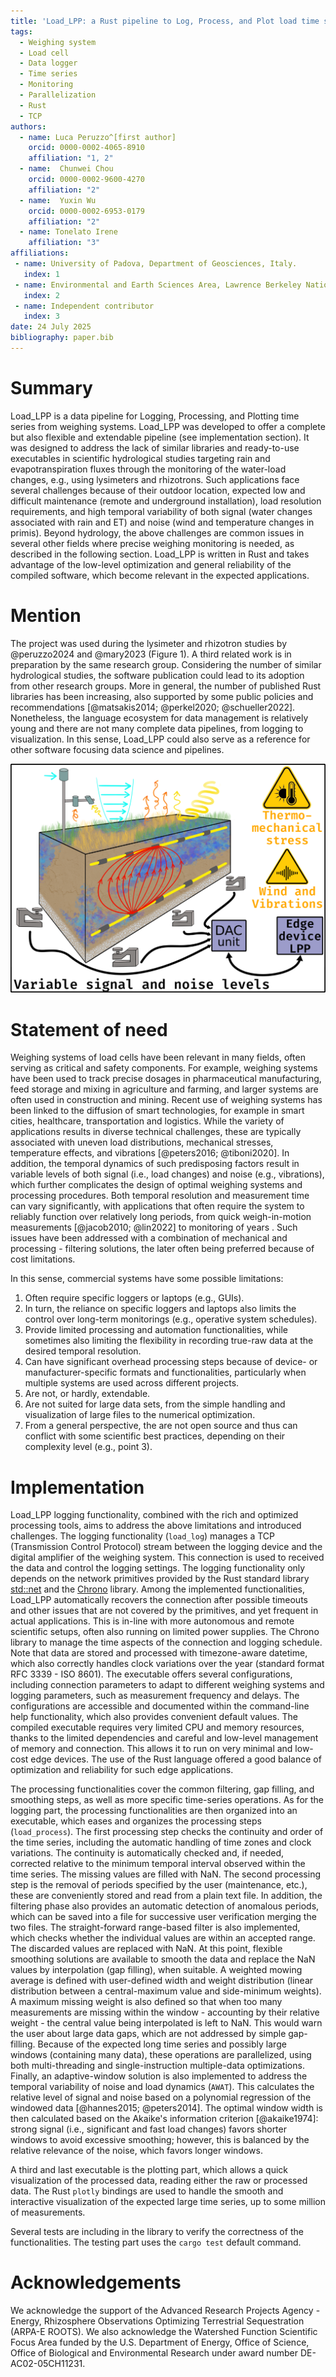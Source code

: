 ```yaml
---
title: 'Load_LPP: a Rust pipeline to Log, Process, and Plot load time series'
tags:
  - Weighing system
  - Load cell
  - Data logger
  - Time series
  - Monitoring
  - Parallelization
  - Rust
  - TCP
authors:
  - name: Luca Peruzzo^[first author]
    orcid: 0000-0002-4065-8910
    affiliation: "1, 2"
  - name:  Chunwei Chou
    orcid: 0000-0002-9600-4270
    affiliation: "2"
  - name:  Yuxin Wu
    orcid: 0000-0002-6953-0179
    affiliation: "2"
  - name: Tonelato Irene
    affiliation: "3"
affiliations:
 - name: University of Padova, Department of Geosciences, Italy.
   index: 1
 - name: Environmental and Earth Sciences Area, Lawrence Berkeley National Laboratory, California, USA.
   index: 2
 - name: Independent contributor
   index: 3
date: 24 July 2025
bibliography: paper.bib
---
```



# Summary
Load\_LPP is a data pipeline for Logging, Processing, and Plotting time series from weighing systems.
Load\_LPP was developed to offer a complete but also flexible and extendable pipeline (see implementation section).
It was designed to address the lack of similar libraries and ready-to-use executables in scientific hydrological studies targeting rain and evapotranspiration fluxes through the monitoring of the water-load changes, e.g., using lysimeters and rhizotrons.
Such applications face several challenges because of their outdoor location, expected low and difficult maintenance (remote and underground installation), load resolution requirements, and high temporal variability of both signal (water changes associated with rain and ET) and noise (wind and temperature changes in primis).
Beyond hydrology, the above challenges are common issues in several other fields where precise weighing monitoring is needed, as described in the following section.
Load\_LPP is written in Rust and takes advantage of the low-level optimization and general reliability of the compiled software, which become relevant in the expected applications.

# Mention
The project was used during the lysimeter and rhizotron studies by @peruzzo2024 and @mary2023 (Figure 1).
A third related work is in preparation by the same research group.
Considering the number of similar hydrological studies, the software publication could lead to its adoption from other research groups.
More in general, the number of published Rust libraries has been increasing, also supported by some public policies and recommendations [@matsakis2014; @perkel2020; @schueller2022].
Nonetheless, the language ecosystem for data management is relatively young and there are not many complete data pipelines, from logging to visualization.
In this sense, Load\_LPP could also serve as a reference for other software focusing data science and pipelines.

![Example of usage in edge device, as from previous scientific studies [@peruzzo2024]. \label{fig1}](figure.png)

# Statement of need
Weighing systems of load cells have been relevant in many fields, often serving as critical and safety components.
For example, weighing systems have been used to track precise dosages in pharmaceutical manufacturing, feed storage and mixing in agriculture and farming, and larger systems are often used in construction and mining.
Recent use of weighing systems has been linked to the diffusion of smart technologies, for example in smart cities, healthcare, transportation and logistics.
While the variety of applications results in diverse technical challenges, these are typically associated with uneven load distributions, mechanical stresses, temperature effects, and vibrations [@peters2016; @tiboni2020].
In addition, the temporal dynamics of such predisposing factors result in variable levels of both signal (i.e., load changes) and noise (e.g., vibrations), which further complicates the design of optimal weighing systems and processing procedures.
Both temporal resolution and measurement time can vary significantly, with applications that often require the system to reliably function over relatively long periods, from quick weigh-in-motion measurements [@jacob2010; @lin2022] to monitoring of years .
Such issues have been addressed with a combination of mechanical and processing - filtering solutions, the later often being preferred because of cost limitations.

In this sense, commercial systems have some possible limitations:

1. Often require specific loggers or laptops (e.g., GUIs).
2. In turn, the reliance on specific loggers and laptops also limits the control over long-term monitorings (e.g., operative system schedules).
3. Provide limited processing and automation functionalities, while sometimes also limiting the flexibility in recording true-raw data at the desired temporal resolution.
4. Can have significant overhead processing steps because of device- or manufacturer-specific formats and functionalities, particularly when multiple systems are used across different projects.
5. Are not, or hardly, extendable.
6. Are not suited for large data sets, from the simple handling and visualization of large files to the numerical optimization.
7. From a general perspective, the are not open source and thus can conflict with some scientific best practices, depending on their complexity level (e.g., point 3).

# Implementation
Load\_LPP logging functionality, combined with the rich and optimized processing tools, aims to address the above limitations and introduced challenges.
The logging functionality (`load_log`) manages a TCP (Transmission Control Protocol) stream between the logging device and the digital amplifier of the weighing system.
This connection is used to received the data and control the logging settings.
The logging functionality only depends on the network primitives provided by the Rust standard library [std::net](https://doc.rust-lang.org/std/net/index.html) and the [Chrono](https://crates.io/crates/chrono) library.
Among the implemented functionalities, Load\_LPP automatically recovers the connection after possible timeouts and other issues that are not covered by the primitives, and yet frequent in actual applications.
This is in-line with more autonomous and remote scientific setups, often also running on limited power supplies.
The Chrono library to manage the time aspects of the connection and logging schedule.
Note that data are stored and processed with timezone-aware datetime, which also correctly handles clock variations over the year (standard format RFC 3339 - ISO 8601).
The executable offers several configurations, including connection parameters to adapt to different weighing systems and logging parameters, such as measurement frequency and delays.
The configurations are accessible and documented within the command-line help functionality, which also provides convenient default values.
The compiled executable requires very limited CPU and memory resources, thanks to the limited dependencies and careful and low-level management of memory and connection.
This allows it to run on very minimal and low-cost edge devices.
The use of the Rust language offered a good balance of optimization and reliability for such edge applications.

The processing functionalities cover the common filtering, gap filling, and smoothing steps, as well as more specific time-series operations.
As for the logging part, the processing functionalities are then organized into an executable, which eases and organizes the processing steps (`load_process`).
The first processing step checks the continuity and order of the time series, including the automatic handling of time zones and clock variations.
The continuity is automatically checked and, if needed, corrected relative to the minimum temporal interval observed within the time series.
The missing values are filled with NaN.
The second processing step is the removal of periods specified by the user (maintenance, etc.), these are conveniently stored and read from a plain text file.
In addition, the filtering phase also provides an automatic detection of anomalous periods, which can be saved into a file for successive user verification merging the two files.
The straight-forward range-based filter is also implemented, which checks whether the individual values are within an accepted range.
The discarded values are replaced with NaN.
At this point, flexible smoothing solutions are available to smooth the data and replace the NaN values by interpolation (gap filling), when suitable.
A weighted mowing average is defined with user-defined width and weight distribution (linear distribution between a central-maximum value and side-minimum weights).
A maximum missing weight is also defined so that when too many measurements are missing within the window - accounting by their relative weight - the central value being interpolated is left to NaN.
This would warn the user about large data gaps, which are not addressed by simple gap-filling.
Because of the expected long time series and possibly large windows (containing many data), these operations are parallelized, using both multi-threading and single-instruction multiple-data optimizations.
Finally, an adaptive-window solution is also implemented to address the temporal variability of noise and load dynamics (`AWAT`).
This calculates the relative level of signal and noise based on a polynomial regression of the windowed data [@hannes2015; @peters2014].
The optimal window width is then calculated based on the Akaike's information criterion [@akaike1974]:
strong signal (i.e., significant and fast load changes) favors shorter windows to avoid excessive smoothing; however, this is balanced by the relative relevance of the noise, which favors longer windows.

A third and last executable is the plotting part, which allows a quick visualization of the processed data, reading either the raw or processed data.
The Rust `plotly` bindings are used to handle the smooth and interactive visualization of the expected large time series, up to some million of measurements.

Several tests are including in the library to verify the correctness of the functionalities.
The testing part uses the `cargo test` default command.


# Acknowledgements
We acknowledge the support of the Advanced Research Projects Agency - Energy, Rhizosphere Observations Optimizing Terrestrial Sequestration (ARPA-E ROOTS).
We also acknowledge the Watershed Function Scientific Focus Area funded by the U.S. Department of Energy, Office of Science, Office of Biological and Environmental Research under award number DE-AC02-05CH11231.
